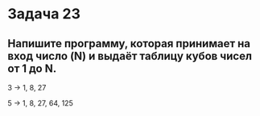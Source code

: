 # Задача 23 #

## Напишите программу, которая принимает на вход число (N) и выдаёт таблицу кубов чисел от 1 до N. ##

3 -> 1, 8, 27

5 -> 1, 8, 27, 64, 125